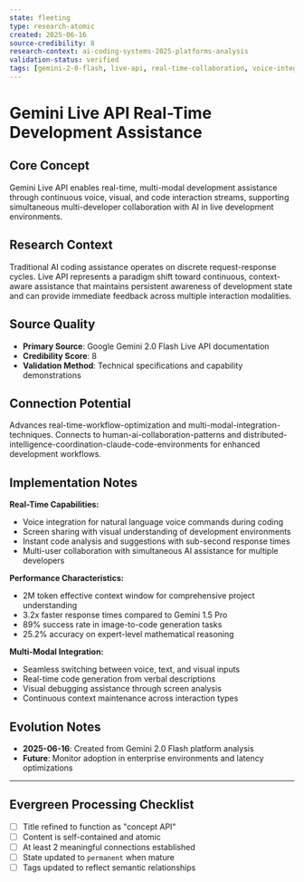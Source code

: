 ```yaml
---
state: fleeting
type: research-atomic
created: 2025-06-16
source-credibility: 8
research-context: ai-coding-systems-2025-platforms-analysis
validation-status: verified
tags: [gemini-2-0-flash, live-api, real-time-collaboration, voice-integration, multi-user-development]
---
```


# Gemini Live API Real-Time Development Assistance

## Core Concept

Gemini Live API enables real-time, multi-modal development assistance through continuous voice, visual, and code interaction streams, supporting simultaneous multi-developer collaboration with AI in live development environments.

## Research Context

Traditional AI coding assistance operates on discrete request-response cycles. Live API represents a paradigm shift toward continuous, context-aware assistance that maintains persistent awareness of development state and can provide immediate feedback across multiple interaction modalities.

## Source Quality

- **Primary Source**: Google Gemini 2.0 Flash Live API documentation
- **Credibility Score**: 8
- **Validation Method**: Technical specifications and capability demonstrations

## Connection Potential

Advances real-time-workflow-optimization and multi-modal-integration-techniques. Connects to human-ai-collaboration-patterns and distributed-intelligence-coordination-claude-code-environments for enhanced development workflows.

## Implementation Notes

**Real-Time Capabilities:**
- Voice integration for natural language voice commands during coding
- Screen sharing with visual understanding of development environments
- Instant code analysis and suggestions with sub-second response times
- Multi-user collaboration with simultaneous AI assistance for multiple developers

**Performance Characteristics:**
- 2M token effective context window for comprehensive project understanding
- 3.2x faster response times compared to Gemini 1.5 Pro
- 89% success rate in image-to-code generation tasks
- 25.2% accuracy on expert-level mathematical reasoning

**Multi-Modal Integration:**
- Seamless switching between voice, text, and visual inputs
- Real-time code generation from verbal descriptions
- Visual debugging assistance through screen analysis
- Continuous context maintenance across interaction types

## Evolution Notes

- **2025-06-16**: Created from Gemini 2.0 Flash platform analysis
- **Future**: Monitor adoption in enterprise environments and latency optimizations

---

## Evergreen Processing Checklist

- [ ] Title refined to function as "concept API"
- [ ] Content is self-contained and atomic
- [ ] At least 2 meaningful connections established  
- [ ] State updated to `permanent` when mature
- [ ] Tags updated to reflect semantic relationships